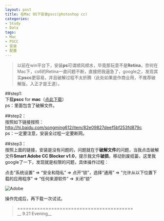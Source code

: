```yaml
---
layout: post
title: 在Mac OS下安装pscc(photoshop cc)
categories:
- Study
- Data
tags:
- Mac
- PSCC
- 安装
- 配置
---
```


> 以前在win平台下，安装**ps**可谓顺风顺水，毕竟那玩意不是**Retina**，奈何在Mac下，cs6的Retina一直问题不断，直接把我逼急了，google之，发现其实**pscc**更容易，并且破解过程不太折腾（此处如果是作商业用，不推荐破解版，入正才是王道）。   



##step1:  
下载**pscc** for **mac**（[点此下载](http://pan.baidu.com/s/1mg5eurm)）  
ps：里面包含了破解文件。

##step2：  
按照如下链接按照：<http://hi.baidu.com/songming612/item/82e09827deef5bf253fd879c>  
ps：一定要注意，安装全过程一定要断网。


##step3：  
按照上面的链接，安装是没有问题的，问题就在于**破解文件**的问题，当我点击破解文件**Smart Adobe CC Blocker v1.0**，提示我文件**破损**，移动到废纸篓，这里我google了一下，发现就是权限的问题，具体操作过程：  

点击“系统设置” => “安全和隐私” => 点开“锁”，选择“通用” => “允许从以下位置下载的应用程序” => “任何来源软件” => 关闭“锁”

![Adobe](http://i1154.photobucket.com/albums/p531/luolinjia/blog%20images/ScreenShot2014-09-21at83534PM_zps1e08167a.png)  

操作完成后，再下载一次试试。

> =========================================          
> __  9.21 Evening__     
